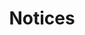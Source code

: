 ---
title: Notices


# rendered in a 3-column grid, confiurable by SCSS
notices:
    headline: Curio vitae metus semper
    byline:
        text: >
          pulvinar mollis. Vestibulum sem magna, elementum vestibulum arcu.
        # (values) align-left-md | uppercase | normal-case | bold | small
        # class: ''
    items:
        - title: A tale about a kitten
          text: >
            In posuere eleifend odio. Quisque semper augue. Maecenas ligula.
          url: '#'
          icon: fa-github-alt
          # (values) color-primary | color-secondary | color-success | color-warning | color-danger
          iconColor: color-primary
        - title: an unlikely Friendship
          text: >
            Maecenas ligula. Pellentesque viverra vulputate enim. Aliquam erat volutpat.
          url: '#'
          icon: fa-heart
          iconColor: color-primary
        - title: and Rocketry
          text: >
            Maecenas pede nisl, elementum eu, ornare ac, malesuada at, erat. Proin orci.
          url: '#'
          icon: fa-rocket
          iconColor: color-primary
---